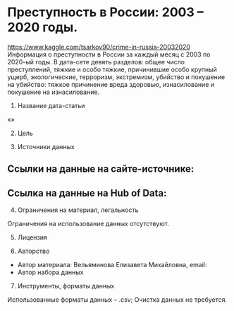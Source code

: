 # Преступность в России: 2003 – 2020 годы.
https://www.kaggle.com/tsarkov90/crime-in-russia-20032020
Информация о преступности в России за каждый месяц с 2003 по 2020-ый годы. В дата-сете девять разделов: общее число преступлений, тяжкие и особо тяжкие, причинившие особо крупный ущерб, экологические, терроризм, экстремизм, убийство и покушение на убийство: тяжкое причинение вреда здоровью, изнасилование и покушение на изнасилование.

1. Название дата-статьи

«»

2. Цель


3. Источники данных


Ссылки на данные на сайте-источнике:
- 

Ссылка на данные на Hub of Data:
- 

4. Ограничения на материал, легальность

Ограничения на использование данных отсутствуют.

5. Лицензия


6. Авторство 
- Автор материала: Вельяминова Елизавета Михайловна, email:  
- Автор набора данных 

7. Инструменты, форматы данных

Использованные форматы данных – .csv;
Очистка данных не требуется.
